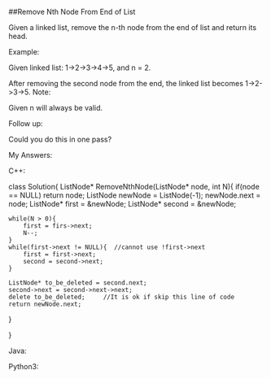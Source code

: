 ##Remove Nth Node From End of List

Given a linked list, remove the n-th node from the end of list and return its head.

Example:

Given linked list: 1->2->3->4->5, and n = 2.

After removing the second node from the end, the linked list becomes 1->2->3->5.
Note:

Given n will always be valid.

Follow up:

Could you do this in one pass?

My Answers:

C++:

class Solution{
  ListNode* RemoveNthNode(ListNode* node, int N){
    if(node == NULL) return node;
    ListNode newNode = ListNode(-1);
    newNode.next = node;
    ListNode* first = &newNode;
    ListNode* second = &newNode;
    
    while(N > 0){
        first = firs->next;
        N--;    
    } 
    while(first->next != NULL){  //cannot use !first->next
        first = first->next;
        second = second->next;    
    }
    
    ListNode* to_be_deleted = second.next;
    second->next = second->next->next;
    delete to_be_deleted;     //It is ok if skip this line of code
    return newNode.next;
    
  }

}



Java:





Python3:


